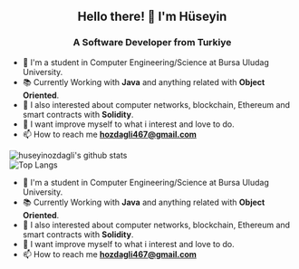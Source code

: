 <h2 align="center">Hello there! 🚀 I'm Hüseyin</h1>
<h3 align="center">A Software Developer from Turkiye</h3>



- 🔬 I'm a student in Computer Engineering/Science at Bursa Uludag University.
- 📚 Currently Working with **Java** and anything related with **Object Oriented**.
- 🤖 I also interested about computer networks, blockchain, Ethereum and smart contracts with **Solidity**.
- 🦾 I want improve myself to what i interest and love to do.
- 📫 How to reach me **hozdagli467@gmail.com**










![huseyinozdagli's github stats](https://github-readme-stats.vercel.app/api?username=huseyinozdagli&count_private=true&show_icons=true&theme=dracula)
<br>
![Top Langs](https://github-readme-stats.vercel.app/api/top-langs/?username=huseyinozdagli&langs_count=8&layout=compact&theme=react&hide_border=true&bg_color=1F222E&title_color=F85D7F&icon_color=F8D866&&hide=c%23,shaderlab,asp.net)



- 🔬 I'm a student in Computer Engineering/Science at Bursa Uludag University.
- 📚 Currently Working with **Java** and anything related with **Object Oriented**.
- 🤖 I also interested about computer networks, blockchain, Ethereum and smart contracts with **Solidity**.
- 🦾 I want improve myself to what i interest and love to do.
- 📫 How to reach me **hozdagli467@gmail.com**





<!--
**huseyinozdagli/huseyinozdagli** is a ✨ _special_ ✨ repository because its `README.md` (this file) appears on your GitHub profile.

Here are some ideas to get you started:

- 🔭 I’m currently working on ...
- 🌱 I’m currently learning ...
- 👯 I’m looking to collaborate on ...
- 🤔 I’m looking for help with ...
- 💬 Ask me about ...
- 📫 How to reach me: ...
- 😄 Pronouns: ...
- ⚡ Fun fact: ...
-->
